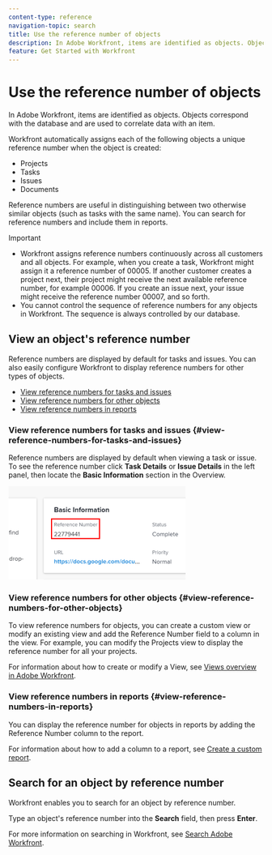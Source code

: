 ```yaml
---
content-type: reference
navigation-topic: search
title: Use the reference number of objects
description: In Adobe Workfront, items are identified as objects. Objects correspond with the database and are used to correlate data with an item.
feature: Get Started with Workfront
---
```


# Use the reference number of objects

In Adobe Workfront, items are identified as objects. Objects correspond with the database and are used to correlate data with an item.

Workfront automatically assigns each of the following objects a unique reference number when the object is created:

* Projects
* Tasks
* Issues
* Documents

Reference numbers are useful in distinguishing between two otherwise similar objects (such as tasks with the same name). You can search for reference numbers and include them in reports.

>[!IMPORTANT]
>
>* Workfront assigns reference numbers continuously across all customers and all objects.&nbsp;For example, when you create a task, Workfront might assign it a reference number of 00005. If another customer creates a project next, their project might receive the next available reference number, for example 00006. If you create an issue next, your issue might receive the reference number 00007, and so forth. 
>* You cannot control the sequence of reference numbers for any objects in Workfront. The sequence is always controlled by our database. 
>

## View an object's reference number

Reference numbers are displayed by default for tasks and issues. You can also easily configure Workfront to display reference numbers for other types of objects.

* [View reference numbers for tasks and issues](#view-reference-numbers-for-tasks-and-issues) 
* [View reference numbers for other objects](#view-reference-numbers-for-other-objects) 
* [View reference numbers in reports](#view-reference-numbers-in-reports)

### View reference numbers for tasks and issues {#view-reference-numbers-for-tasks-and-issues}

Reference numbers are displayed by default when viewing a task or issue.  To see the reference number click **Task Details** or **Issue Details** in the left panel, then locate the **Basic Information** section in the Overview.

![](assets/reference-number-nwe-350x184.png)

### View reference numbers for other objects  {#view-reference-numbers-for-other-objects}

To view reference numbers for objects, you can create a custom view or modify an existing view and add the Reference Number field to a column in the view. For example, you can modify the Projects view to display the reference number for all your projects.

For information about how to create or modify a View, see [Views overview in Adobe Workfront](../../../reports-and-dashboards/reports/reporting-elements/views-overview.md).

### View reference numbers in reports {#view-reference-numbers-in-reports}

You can display the reference number for objects in reports by adding the Reference Number column to the report.

For information about how to add a column to a report, see [Create a custom report](../../../reports-and-dashboards/reports/creating-and-managing-reports/create-custom-report.md).

## Search for an object by reference number

Workfront enables you to search for an object by reference number.

Type an object's reference number into the **Search** field, then press **Enter**.

For more information on searching in Workfront, see [Search Adobe Workfront](../../../workfront-basics/navigate-workfront/search/search-workfront.md).
